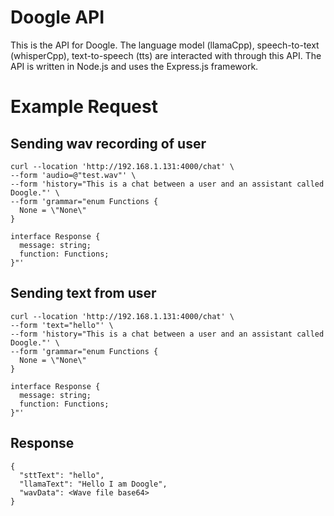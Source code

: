 # Doogle API

This is the API for Doogle. The language model (llamaCpp), speech-to-text (whisperCpp), text-to-speech (tts) are interacted with through this API. The API is written in Node.js and uses the Express.js framework.

# Example Request

## Sending wav recording of user

```
curl --location 'http://192.168.1.131:4000/chat' \
--form 'audio=@"test.wav"' \
--form 'history="This is a chat between a user and an assistant called Doogle."' \
--form 'grammar="enum Functions {
  None = \"None\"
}

interface Response {
  message: string;
  function: Functions;
}"'
```

## Sending text from user

```
curl --location 'http://192.168.1.131:4000/chat' \
--form 'text="hello"' \
--form 'history="This is a chat between a user and an assistant called Doogle."' \
--form 'grammar="enum Functions {
  None = \"None\"
}

interface Response {
  message: string;
  function: Functions;
}"'
```

## Response

```
{
  "sttText": "hello",
  "llamaText": "Hello I am Doogle",
  "wavData": <Wave file base64>
}
```